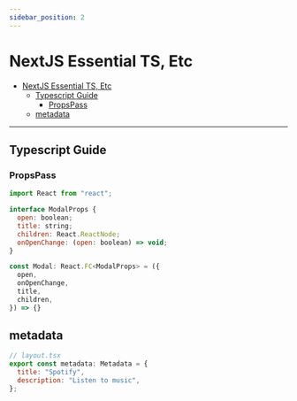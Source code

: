 ```yaml
---
sidebar_position: 2
---
```


# NextJS Essential TS, Etc

- [NextJS Essential TS, Etc](#nextjs-essential-ts-etc)
  - [Typescript Guide](#typescript-guide)
    - [PropsPass](#propspass)
  - [metadata](#metadata)

---

## Typescript Guide

### PropsPass

```js
import React from "react";

interface ModalProps {
  open: boolean;
  title: string;
  children: React.ReactNode;
  onOpenChange: (open: boolean) => void;
}

const Modal: React.FC<ModalProps> = ({
  open,
  onOpenChange,
  title,
  children,
}) => {}

```

## metadata

```js
// layout.tsx
export const metadata: Metadata = {
  title: "Spotify",
  description: "Listen to music",
};
```
